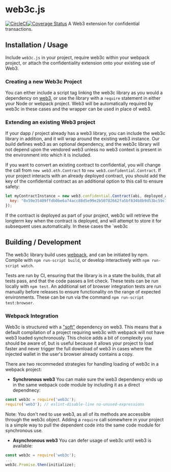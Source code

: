 # web3c.js
[![CircleCI](https://circleci.com/gh/oasislabs/web3c.js.svg?style=svg&circle-token=945fafdbfe2abf2c7b83b728a9db0eb8725edd53)](https://circleci.com/gh/oasislabs/web3c.js)[![Coverage Status](https://coveralls.io/repos/github/oasislabs/web3c.js/badge.svg?t=Q8lw6G)](https://coveralls.io/github/oasislabs/web3c.js)
A Web3 extension for confidential transactions.

## Installation / Usage
Include `web3c.js` in your project, require web3c within your webpack project, or
attach the confidentiality extension onto your existing use of Web3.

### Creating a new Web3c Project

You can either include a script tag linking the web3c library as you would a
dependency on [web3](http://github.com/ethereum/web3.js/), or use the library
with a `require` statement in either your Node or webpack project. Web3
will be automatically required by web3c in these cases and the wrapper can be
used in place of web3.

### Extending an existing Web3 project

If your dapp / project already has a web3 library, you can include the web3c
library in addition, and it will wrap around the existing web3 instance.
Our build defines web3 as an optional dependency, and the web3c library will
not depend upon the vendored web3 unless no web3 context is present in the
environment into which it is included.

If you want to convert an existing contract to confidential, you will change
the call from `new web3.eth.Contract` to `new web3.confidential.Contract`. If your
project interacts with an already deployed contract, you should add the key
of the confidential contract as an additional option to this call to ensure
safety:
```javascript
let myContractInstance = new web3.confidential.Contract(abi, deployed_address, {
  key: "0x59e35409ffdb0be6a74acc88d5e99e2b50782662fa5bf834b8b9d53bc59c7c4a"
});
```

If the contract is deployed as part of your project, web3c will retrieve the
longterm key when the contract is deployed, and will attempt to store it for
subsequent uses automatically. In these cases the `web3c

## Building / Development

The web3c library build uses [webpack](https://webpack.js.org/),
and can be initiated by npm. Compile with `npm run-script build`, or
develop interactively with `npm run-script watch`.

Tests are run by CI, ensuring that the library is in a state the builds, that
all tests pass, and that the code passes a lint check. These tests can be
run locally with `npm test`. An additional set of browser integration tests
are run manually before releases to ensure functionality on the range of
expected environments. These can be run via the command
`npm run-script test:browser`.

### Webpack Integration

Web3c is structured with a ["soft"](https://webpack.js.org/guides/code-splitting/)
dependency on web3. This means that a default compilation of a project requiring
web3c with webpack will not have web3 loaded synchronously. This choice adds
a bit of complexity you should be aware of, but is useful because it allows your
project to load faster and never trigger the full download of web3 in cases where
the injected wallet in the user's browser already contains a copy.

There are two recommeded strategies for handling loading of web3c in a webpack
project:

* **Synchronous web3** You can make sure the web3 dependency ends up in the same
webpack code module by including it as a direct dependnecy:
```javascript
const web3c = require('web3c');
require('web3'); // eslint-disable-line no-unused-expressions
```
Note: You don't ned to use web3, as all of its methods are accessible through the
web3c object. Adding a `require` call somewhere in your project is a simple way
to pull the dependent code into the same code module for synchronous use.

* **Asynchronous web3** You can defer usage of web3c until web3 is available:
```javascript
const web3c = require('web3c');
...
web3c.Promise.then(initialize);
```
